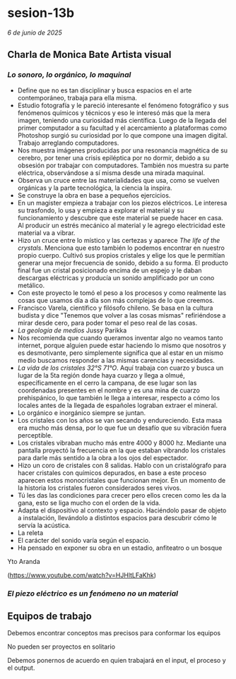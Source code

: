 # sesion-13b
*6 de junio de 2025*

## Charla de Monica Bate Artista visual 

### *Lo sonoro, lo orgánico, lo maquinal*

* Define que no es tan disciplinar y busca espacios en el arte contemporáneo, trabaja para ella misma.
* Estudio fotografía y le pareció interesante el fenómeno fotográfico y sus fenómenos químicos y técnicos y eso le interesó más que la mera imagen, teniendo una curiosidad más científica. Luego de la llegada del primer computador a su facultad y el acercamiento a plataformas como Photoshop surgió su curiosidad por lo que compone una imagen digital. Trabajo arreglando computadores.
* Nos muestra imágenes producidas por una resonancia magnética de su cerebro, por tener una crisis epiléptica por no dormir, debido a su obsesión por trabajar con computadores. También nos muestra su parte eléctrica, observándose a sí misma desde una mirada maquinal.
* Observa un cruce entre las materialidades que usa, como se vuelven orgánicas y la parte tecnológica, la ciencia la inspira.
* Se construye la obra en base a pequeños ejercicios.
* En un magister empieza a trabajar con los piezos eléctricos. Le interesa su trasfondo, lo usa y empieza a explorar el material y su funcionamiento y descubre que este material se puede hacer en casa. Al producir un estrés mecánico al material y le agrego electricidad este material va a vibrar.
* Hizo un cruce entre lo místico y las certezas y aparece *The life of the crystals*. Menciona que esto también lo podemos encontrar en nuestro propio cuerpo. Cultivó sus propios cristales y elige los que le permitían generar una mejor frecuencia de sonido, debido a su forma. El producto final fue un cristal posicionado encima de un espejo y le daban descargas eléctricas y producía un sonido amplificado por un cono metálico.
* Con este proyecto le tomó el peso a los procesos y como realmente las cosas que usamos día a día son más complejas de lo que creemos.
* Francisco Varela, científico y filósofo chileno. Se basa en la cultura budista y dice "Tenemos que volver a las cosas mismas" refiriéndose a mirar desde cero, para poder tomar el peso real de las cosas.
* *La geología de medios* Jussy Parikka
* Nos recomienda que cuando queramos inventar algo no veamos tanto internet, porque alguien puede estar haciendo lo mismo que nosotros y es desmotivante, pero simplemente significa que al estar en un mismo medio buscamos responder a las mismas carencias y necesidades.
* *La vida de los cristales 32°S 71°O*. Aquí trabaja con cuarzo y busca un lugar de la 5ta región donde haya cuarzo y llega a olmué, específicamente en el cerro la campana, de ese lugar son las coordenadas presentes en el nombre y es una mina de cuarzo prehispánico, lo que también le  llega a interesar, respecto a  cómo los locales antes de la llegada de españoles lograban extraer el mineral.
* Lo orgánico e inorgánico siempre se juntan.
* Los cristales con los años se van secando y endureciendo. Esta masa era mucho más densa, por lo que fue un desafío que su vibración fuera perceptible.
* Los cristales vibraban mucho más entre 4000 y 8000 hz. Mediante una pantalla proyectó la frecuencia en la que estaban vibrando los cristales para darle más sentido a la obra a los ojos del espectador.
* Hizo un coro de cristales con 8 salidas. Hablo con un cristalógrafo para hacer cristales con químicos depurados, en base a este proceso aparecen estos monocristales que funcionan mejor. En un momento de la historia los cristales fueron considerados seres vivos.
* Tú les das las condiciones para crecer pero ellos crecen como les da la gana, esto se liga mucho con el orden de la vida.
* Adapta el dispositivo al contexto y espacio. Haciéndolo pasar de objeto a instalación, llevándolo a distintos espacios para descubrir cómo le servía la acústica.
* La releta
* El carácter del sonido varía según el espacio.
* Ha pensado en exponer su obra en un estadio, anfiteatro o un bosque

Yto Aranda

 (https://www.youtube.com/watch?v=HJHltLFaKhk)

### *El piezo eléctrico es un fenómeno no un material*


## Equipos de trabajo

Debemos encontrar conceptos mas precisos para conformar los equipos

No pueden ser proyectos en solitario

Debemos ponernos de acuerdo en quien trabajará en el input, el proceso y el output.

